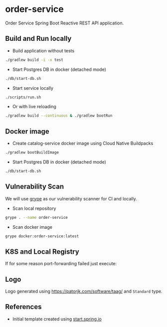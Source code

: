 # order-service

Order Service Spring Boot Reactive REST API application.

## Build and Run locally

* Build application without tests

```bash
./gradlew build -i -x test
```

* Start Postgres DB in docker (detached mode)

```bash
./db/start-db.sh
```

* Start service locally

```bash
./scripts/run.sh
```

* Or with live reloading

```bash
./gradlew build --continuous & ./gradlew bootRun
```

## Docker image

* Create catalog-service docker image using Cloud Native Buildpacks

```bash
./gradlew bootBuildImage
```

* Start Postgres DB in docker (detached mode)

```bash
./db/start-db.sh
```

## Vulnerability Scan

We will use [grype](https://github.com/anchore/grype) as our vulnerability scanner for CI and locally.

* Scan local repository

```bash
grype . --name order-service
```

* Scan docker image

```bash
grype docker:order-service:latest
```

## K8S and Local Registry

If for some reason port-forwarding failed just execute:

## Logo

Logo generated using https://patorjk.com/software/taag/ and `Standard` type.

## References

* Initial template created
  using [start.spring.io](https://start.spring.io/#!type=gradle-project&language=java&platformVersion=3.5.6&packaging=jar&jvmVersion=25&groupId=com.github.polar&artifactId=order-service&name=order-service&description=Order%20Service%20Spring%20Boot%20Reactive%20API&packageName=com.github.polar.orderservice&dependencies=postgresql,testcontainers,devtools,data-jdbc,flyway,webflux,data-r2dbc)
